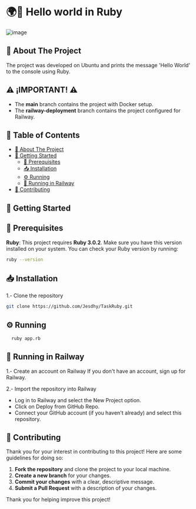 # 🌍👋 Hello world in Ruby
![image](https://github.com/user-attachments/assets/02a1965e-8ffa-4077-a647-86fac1df13fe)

## 📘 About The Project
The project was developed on Ubuntu and prints the message 'Hello World' to the console using Ruby.

## ⚠️ **¡IMPORTANT!** ⚠️

- The **main** branch contains the project with Docker setup.
- The **railway-deployment** branch contains the project configured for Railway. 

## 📑 Table of Contents

- [📘 About The Project](#about-the-project)
- [🚀 Getting Started](#getting-started)
  - [🔧 Prerequisites](#prerequisites)
  - [📥 Installation](#installation)
  - [⚙️ Running](#running)
  - [🚀 Running in Railway](#running-with-railway)
- [🤝 Contributing](#contributing)

## 🚀 Getting Started
## 🔧 Prerequisites
**Ruby**: This project requires **Ruby 3.0.2**. Make sure you have this version installed on your system.
You can check your Ruby version by running:

```bash
ruby --version
 ```
## 📥 Installation

1.- Clone the repository

   ```sh
   git clone https://github.com/Jesdhy/TaskRuby.git
  ```
## ⚙️ Running

  ```sh
    ruby app.rb
   ```

## 🚀 Running in Railway
1.- Create an account on Railway
If you don't have an account, sign up for Railway.

2.- Import the repository into Railway

- Log in to Railway and select the New Project option.
- Click on Deploy from GitHub Repo.
- Connect your GitHub account (if you haven't already) and select this repository.

## 🤝 Contributing
Thank you for your interest in contributing to this project! Here are some guidelines for doing so:
1. **Fork the repository** and clone the project to your local machine.
2. **Create a new branch** for your changes.
3. **Commit your changes** with a clear, descriptive message.
4. **Submit a Pull Request** with a description of your changes.

Thank you for helping improve this project!